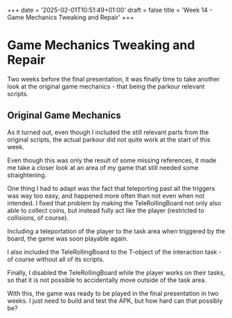 +++
date = '2025-02-01T10:51:49+01:00'
draft = false
title = 'Week 14 - Game Mechanics Tweaking and Repair'
+++

# Game Mechanics Tweaking and Repair
Two weeks before the final presentation, it was finally time to take another look at the original game mechanics - that being the parkour relevant scripts.

## Original Game Mechanics
As it turned out, even though I included the still relevant parts from the original scripts, the actual parkour did not quite work at the start of this week.

Even though this was only the result of some missing references, it made me take a closer look at an area of my game that still needed some straightening.

One thing I had to adapt was the fact that teleporting past all the triggers was way too easy, and happened more often than not even when not intended. I fixed that problem by making the TeleRollingBoard not only also able to collect coins, but instead fully act like the player (restricted to collisions, of course).

Including a teleportation of the player to the task area when triggered by the board, the game was soon playable again.

I also included the TeleRollingBoard to the T-object of the interaction task - of course without all of its scripts.

Finally, I disabled the TeleRollingBoard while the player works on their tasks, so that it is not possible to accidentally move outside of the task area.

With this, the game was ready to be played in the final presentation in two weeks. I just need to build and test the APK, but how hard can that possibly be?